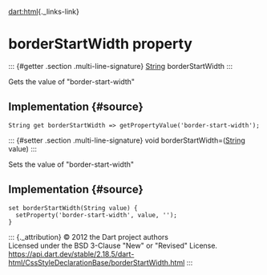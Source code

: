 [dart:html](../../dart-html/dart-html-library){._links-link}

borderStartWidth property
=========================

::: {#getter .section .multi-line-signature}
[String](../../dart-core/string-class) borderStartWidth
:::

Gets the value of \"border-start-width\"

Implementation {#source}
--------------

``` {.language-dart data-language="dart"}
String get borderStartWidth => getPropertyValue('border-start-width');
```

::: {#setter .section .multi-line-signature}
void borderStartWidth=([String](../../dart-core/string-class) value)
:::

Sets the value of \"border-start-width\"

Implementation {#source}
--------------

``` {.language-dart data-language="dart"}
set borderStartWidth(String value) {
  setProperty('border-start-width', value, '');
}
```

::: {._attribution}
© 2012 the Dart project authors\
Licensed under the BSD 3-Clause \"New\" or \"Revised\" License.\
<https://api.dart.dev/stable/2.18.5/dart-html/CssStyleDeclarationBase/borderStartWidth.html>
:::
